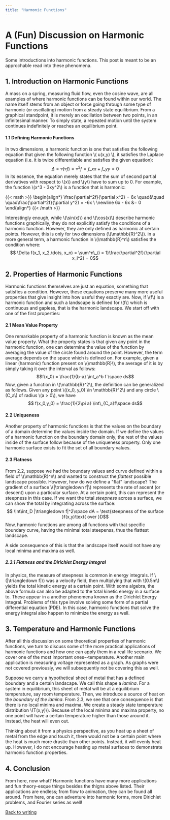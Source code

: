 ```yaml
---
title: "Harmonic Functions"
---
```


# A (Fun) Discussion on Harmonic Functions

Some introductions into harmonic functions. This post is meant to be an approchable read into these phenomena.

## 1. Introduction on Harmonic Functions

A mass on a spring, measuring fluid flow, even the cosine wave, are all examples of where harmonic functions can be found within our world. The name itself stems from an object or force going through some type of harmonic (or oscillating) motion from a steady state equilibrium. From a graphical standpoint, it is merely an oscillation between two points, in an infinitesimal manner. To simply state, a repeated motion until the system continues indefinitely or reaches an equilibrium point.

#### 1.1 Defining Harmonic Functions

In two dimensions, a harmonic function is one that satisfies the following equation that given the following function \\( u(x,y) \\), it satisfies the Laplace equation (i.e. it is twice differentiable and satisfies the given equation):
$$ \Delta = \triangledown(\triangledown f) = \triangledown^2f = f\_{xx} + f\_{yy} = 0$$
In its essence, the equation merely states that the sum of second partial derivatives with respect to \\(x\\) and \\(y\\) have to sum up to 0. For example, the function \\(x^3 - 3xy^2\\) is a function that is harmonic:

{{< math >}}
\begin{align*}
\frac{\partial^2f}{\partial x^2} = 6x \quad&\quad \quad\frac{\partial^2f}{\partial y^2} = -6x \\
\newline
6x - 6x &= 0
\end{align*}
{{< /math >}}

Interestingly enough, while \\(\sin(x)\\) and \\(\cos(x)\\) describe harmonic functions graphically, they do not explicitly satisfy the conditions of a harmonic function. However, they are only defined as harmonic at certain points. However, this is only for two dimensions (\\(\mathbb{R}^2\\)). in a more general term, a harmonic function in \\(\mathbb{R}^n\\) satisfies the condition where:
$$ \Delta f(x_1, x_2,\dots, x_n) = \sum^n\_{i = 1}\frac{\partial^2f}{\partial x_i^2} = 0$$

## 2. Properties of Harmonic Functions

Harmonic functions themselves are just an equation, something that satisfies a condition. However, these equations preserve many more useful properties that give insight into how useful they exactly are. Now, if \\(f\\) is a harmonic function and such a landscape is defined for \\(f\\) which is continuous and gapless, that is the harmonic landscape. We start off with one of the first properties:

#### 2.1 Mean Value Property

One remarkable property of a harmonic function is known as the mean value property. What the property states is that given any point in the harmonic function, one can determine the value of the function by averaging the value of the circle found around the point. However, the term average depends on the space which is defined on. For example, given a linear (harmonic) function present on \\(\mathbb{R}\\), the average of it is by simply taking it over the interval as follows:
$$f(x_0) = \frac{1}{b-a} \int_a^b f \space ds$$
Now, given a function in \\(\mathbb{R}^2\\), the definition can be generalized as follows. Given any point \\((x_0, y_0) \in \mathbb{R}^2\\) and any circle \\(C_a\\) of radius \\(a > 0\\), we have
$$ f(x_0,y_0) = \frac{1}{2\pi a} \int\_{C_a}f\space ds$$

#### 2.2 Uniqueness

Another property of harmonic functions is that the values on the boundary of a domain determine the values inside the domain. If we define the values of a harmonic function on the boundary domain only, the rest of the values inside of the surface follow because of the uniqueness property. Only one harmonic surface exists to fit the set of all boundary values.

#### 2.3 Flatness

From 2.2, suppose we had the boundary values and curve defined within a field of \\(\mathbb{R}^n\\) and wanted to construct the _flattest_ possible landscape possible. However, how do we define a "flat" landscape? The gradient of a surface \\(|\triangledown f|\\) represents the rate of ascent (or descent) upon a particular surface. At a certain point, this can represent the steepness in this case. If we want the total _steepness_ across a surface, we can show the total by integrating across the surface:
$$ \int\int_D |\triangledown f|^2\space dA = \text{steepness of the surface }f(x,y)\text{ over }D$$
Now, harmonic functions are among all functions with that specific boundary curve, having the minimal total steepenss, thus the flattest landscape.

A side consequence of this is that the landscape itself would not have any local minima and maxima as well.

##### 2.3.1 Flatness and the Dirichlet Energy Integral

In physics, the measure of steepness is common in energy integrals. If \\(|\triangledown f|\\) was a velocity field, then multiplying that with \\(0.5m\\) yields the total kinetic energy at a certain point. With some algebra, the above formula can also be adapted to the total kinetic energy in a surface to. These appear in a another phenomena known as the Dirichlet Energy Integral. Problems of this type involve solving some form of a partial differential equation (PDE). In this case, harmonic functions that solve the energy integral also happen to minimize the energy as well.

## 3. Temperature and Harmonic Functions

After all this discussion on some theoretical properties of harmonic functions, we turn to discuss some of the more practical applications of harmonic functions and how one can apply them in a real life scenario. We cover one of the most important ones--temperature. Another main application is measuring voltage represented as a graph. As graphs were not covered previously, we will subsequently not be covering this as well.

Suppose we carry a hypothetical sheet of metal that has a defined boundary and a certain landscape. We call this shape a _lamina_. For a system in equilibrium, this sheet of metal will be at a equilibrium temperature, say room temperature. Then, we introduce a source of heat on the _boundary of the lamina_. From 2.3, we see that one consequence is that there is no local minima and maxima. We create a steady state temperature distribution \\(T(x,y)\\). Because of the local minima and maxima property, no one point will have a certain temperature higher than those around it. Instead, the heat will even out.

Thinking about it from a physics perspective, as you heat up a sheet of metal from the edge and touch it, there would not be a certain point where the heat is much more drastic than other points. Instead, it will evenly heat up. However, I do not encourage heating up metal surfaces to demonstrate harmonic function properties.

## 4. Conclusion

From here, now what? Harmonic functions have many more applications and fun theory-esque things besides the thigns above listed. Their applications are endless; from flow to animation, they can be found all around. From here, one can adventure into harmonic forms, more Dirichlet problems, and Fourier series as well!

[Back to writing](../../blog)

